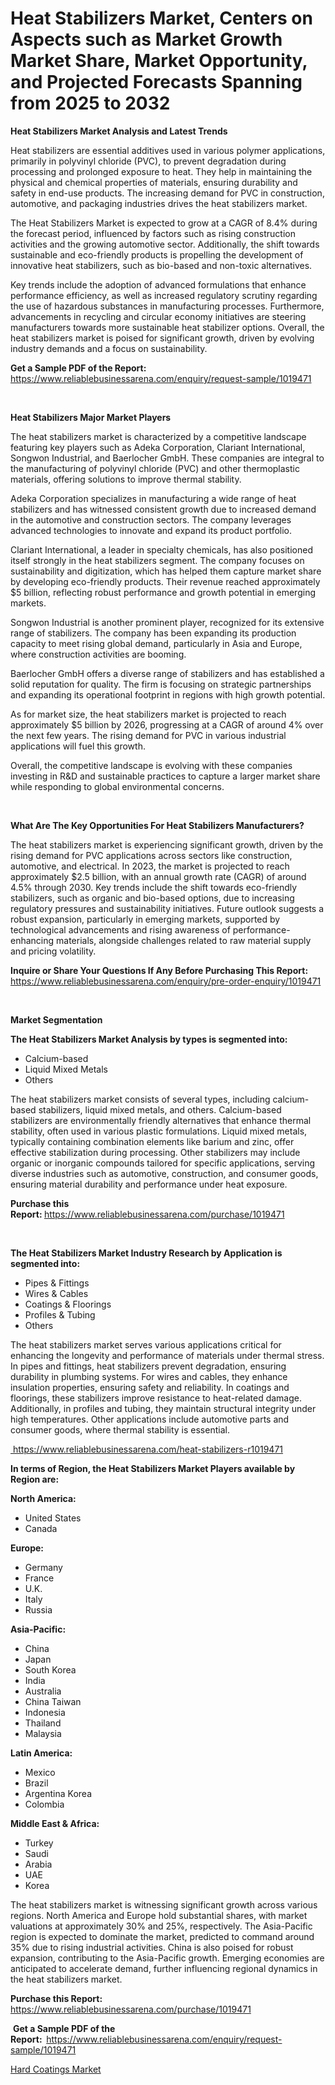 <p><h1>Heat Stabilizers Market, Centers on Aspects such as Market Growth Market Share, Market Opportunity, and Projected Forecasts Spanning from 2025 to 2032</h1></p><p><strong>Heat Stabilizers Market Analysis and Latest Trends</strong></p>
<p><p>Heat stabilizers are essential additives used in various polymer applications, primarily in polyvinyl chloride (PVC), to prevent degradation during processing and prolonged exposure to heat. They help in maintaining the physical and chemical properties of materials, ensuring durability and safety in end-use products. The increasing demand for PVC in construction, automotive, and packaging industries drives the heat stabilizers market.</p><p>The Heat Stabilizers Market is expected to grow at a CAGR of 8.4% during the forecast period, influenced by factors such as rising construction activities and the growing automotive sector. Additionally, the shift towards sustainable and eco-friendly products is propelling the development of innovative heat stabilizers, such as bio-based and non-toxic alternatives. </p><p>Key trends include the adoption of advanced formulations that enhance performance efficiency, as well as increased regulatory scrutiny regarding the use of hazardous substances in manufacturing processes. Furthermore, advancements in recycling and circular economy initiatives are steering manufacturers towards more sustainable heat stabilizer options. Overall, the heat stabilizers market is poised for significant growth, driven by evolving industry demands and a focus on sustainability.</p></p>
<p><strong>Get a Sample PDF of the Report:&nbsp;</strong> <a href="https://www.reliablebusinessarena.com/enquiry/request-sample/1019471?utm_campaign=2114&utm_medium=2&utm_source=Github&utm_content=ia&utm_term=31012025&utm_id=heat-stabilizers">https://www.reliablebusinessarena.com/enquiry/request-sample/1019471</a></p>
<p>&nbsp;</p>
<p><strong>Heat Stabilizers Major Market Players</strong></p>
<p><p>The heat stabilizers market is characterized by a competitive landscape featuring key players such as Adeka Corporation, Clariant International, Songwon Industrial, and Baerlocher GmbH. These companies are integral to the manufacturing of polyvinyl chloride (PVC) and other thermoplastic materials, offering solutions to improve thermal stability.</p><p>Adeka Corporation specializes in manufacturing a wide range of heat stabilizers and has witnessed consistent growth due to increased demand in the automotive and construction sectors. The company leverages advanced technologies to innovate and expand its product portfolio.</p><p>Clariant International, a leader in specialty chemicals, has also positioned itself strongly in the heat stabilizers segment. The company focuses on sustainability and digitization, which has helped them capture market share by developing eco-friendly products. Their revenue reached approximately $5 billion, reflecting robust performance and growth potential in emerging markets.</p><p>Songwon Industrial is another prominent player, recognized for its extensive range of stabilizers. The company has been expanding its production capacity to meet rising global demand, particularly in Asia and Europe, where construction activities are booming.</p><p>Baerlocher GmbH offers a diverse range of stabilizers and has established a solid reputation for quality. The firm is focusing on strategic partnerships and expanding its operational footprint in regions with high growth potential.</p><p>As for market size, the heat stabilizers market is projected to reach approximately $5 billion by 2026, progressing at a CAGR of around 4% over the next few years. The rising demand for PVC in various industrial applications will fuel this growth.</p><p>Overall, the competitive landscape is evolving with these companies investing in R&D and sustainable practices to capture a larger market share while responding to global environmental concerns.</p></p>
<p>&nbsp;</p>
<p><strong>What Are The Key Opportunities For Heat Stabilizers Manufacturers?</strong></p>
<p><p>The heat stabilizers market is experiencing significant growth, driven by the rising demand for PVC applications across sectors like construction, automotive, and electrical. In 2023, the market is projected to reach approximately $2.5 billion, with an annual growth rate (CAGR) of around 4.5% through 2030. Key trends include the shift towards eco-friendly stabilizers, such as organic and bio-based options, due to increasing regulatory pressures and sustainability initiatives. Future outlook suggests a robust expansion, particularly in emerging markets, supported by technological advancements and rising awareness of performance-enhancing materials, alongside challenges related to raw material supply and pricing volatility.</p></p>
<p><strong>Inquire or Share Your Questions If Any Before Purchasing This Report:</strong> <a href="https://www.reliablebusinessarena.com/enquiry/pre-order-enquiry/1019471?utm_campaign=2114&utm_medium=2&utm_source=Github&utm_content=ia&utm_term=31012025&utm_id=heat-stabilizers">https://www.reliablebusinessarena.com/enquiry/pre-order-enquiry/1019471</a></p>
<p>&nbsp;</p>
<p><strong>Market Segmentation</strong></p>
<p><strong>The Heat Stabilizers Market Analysis by types is segmented into:</strong></p>
<p><ul><li>Calcium-based</li><li>Liquid Mixed Metals</li><li>Others</li></ul></p>
<p><p>The heat stabilizers market consists of several types, including calcium-based stabilizers, liquid mixed metals, and others. Calcium-based stabilizers are environmentally friendly alternatives that enhance thermal stability, often used in various plastic formulations. Liquid mixed metals, typically containing combination elements like barium and zinc, offer effective stabilization during processing. Other stabilizers may include organic or inorganic compounds tailored for specific applications, serving diverse industries such as automotive, construction, and consumer goods, ensuring material durability and performance under heat exposure.</p></p>
<p><strong>Purchase this Report:&nbsp;</strong><a href="https://www.reliablebusinessarena.com/purchase/1019471?utm_campaign=2114&utm_medium=2&utm_source=Github&utm_content=ia&utm_term=31012025&utm_id=heat-stabilizers">https://www.reliablebusinessarena.com/purchase/1019471</a></p>
<p>&nbsp;</p>
<p><strong>The Heat Stabilizers Market Industry Research by Application is segmented into:</strong></p>
<p><ul><li>Pipes & Fittings</li><li>Wires & Cables</li><li>Coatings & Floorings</li><li>Profiles & Tubing</li><li>Others</li></ul></p>
<p><p>The heat stabilizers market serves various applications critical for enhancing the longevity and performance of materials under thermal stress. In pipes and fittings, heat stabilizers prevent degradation, ensuring durability in plumbing systems. For wires and cables, they enhance insulation properties, ensuring safety and reliability. In coatings and floorings, these stabilizers improve resistance to heat-related damage. Additionally, in profiles and tubing, they maintain structural integrity under high temperatures. Other applications include automotive parts and consumer goods, where thermal stability is essential.</p></p>
<p><a href="https://www.reliablebusinessarena.com/heat-stabilizers-r1019471?utm_campaign=2114&utm_medium=2&utm_source=Github&utm_content=ia&utm_term=31012025&utm_id=heat-stabilizers">&nbsp;https://www.reliablebusinessarena.com/heat-stabilizers-r1019471</a></p>
<p><strong>In terms of Region, the Heat Stabilizers Market Players available by Region are:</strong></p>
<p>
    <p> <strong> North America: </strong>
        <ul>
            <li>United States</li>
            <li>Canada</li>
        </ul>
        </p> 
    <p> <strong> Europe: </strong>
        <ul>
            <li>Germany</li>
            <li>France</li>
            <li>U.K.</li>
            <li>Italy</li>
            <li>Russia</li>
        </ul>
        </p> 
    <p> <strong> Asia-Pacific: </strong>
        <ul>
            <li>China</li>
            <li>Japan</li>
            <li>South Korea</li>
            <li>India</li>
            <li>Australia</li>
            <li>China Taiwan</li>
            <li>Indonesia</li>
            <li>Thailand</li>
            <li>Malaysia</li>
        </ul>
        </p> 
    <p> <strong> Latin America: </strong>
        <ul>
            <li>Mexico</li>
            <li>Brazil</li>
            <li>Argentina Korea</li>
            <li>Colombia</li>
        </ul>
        </p> 
    <p> <strong> Middle East & Africa: </strong>
        <ul>
            <li>Turkey</li>
            <li>Saudi</li>
            <li>Arabia</li>
            <li>UAE</li>
            <li>Korea</li>
        </ul>
    </p>
    </p>
<p><p>The heat stabilizers market is witnessing significant growth across various regions. North America and Europe hold substantial shares, with market valuations at approximately 30% and 25%, respectively. The Asia-Pacific region is expected to dominate the market, predicted to command around 35% due to rising industrial activities. China is also poised for robust expansion, contributing to the Asia-Pacific growth. Emerging economies are anticipated to accelerate demand, further influencing regional dynamics in the heat stabilizers market.</p></p>
<p><strong>Purchase this Report: </strong><a href="https://www.reliablebusinessarena.com/purchase/1019471?utm_campaign=2114&utm_medium=2&utm_source=Github&utm_content=ia&utm_term=31012025&utm_id=heat-stabilizers">https://www.reliablebusinessarena.com/purchase/1019471</a></p>
<p>&nbsp;<strong>Get a Sample PDF of the Report:&nbsp;&nbsp;</strong><a href="https://www.reliablebusinessarena.com/enquiry/request-sample/1019471?utm_campaign=2114&utm_medium=2&utm_source=Github&utm_content=ia&utm_term=31012025&utm_id=heat-stabilizers">https://www.reliablebusinessarena.com/enquiry/request-sample/1019471</a></p>
<p><strong></strong></p>
<p><p><a href="https://github.com/tamvrosiya/Market-Research-Report-List-6/blob/main/hard-coatings-market.md?utm_campaign=2114&utm_medium=2&utm_source=Github&utm_content=ia&utm_term=31012025&utm_id=heat-stabilizers">Hard Coatings Market</a></p></p>